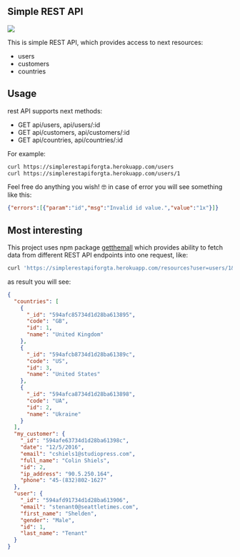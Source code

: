 Simple REST API
-

[<img src="https://heroku-badge.herokuapp.com/?app=heroku-badge">](https://simplerestapiforgta.herokuapp.com/)

This is simple REST API, which provides access to next resources:

* users
* customers
* countries

## Usage

rest API supports next methods:

- GET api/users, api/users/:id
- GET api/customers, api/customers/:id
- GET api/countries, api/countries/:id

For example:

````bash
curl https://simplerestapiforgta.herokuapp.com/users
curl https://simplerestapiforgta.herokuapp.com/users/1
````

Feel free do anything you wish! 🤓
in case of error you will see something like this:

````json
{"errors":[{"param":"id","msg":"Invalid id value.","value":"1x"}]}
````

## Most interesting

This project uses npm package [getthemall](https://github.com/cn007b/getthemall)
which provides ability to fetch data from different REST API endpoints into one request, like:

````bash
curl 'https://simplerestapiforgta.herokuapp.com/resources?user=users/1&my_customer=customers/2&countries=countries'
````

as result you will see:
````json
{
  "countries": [
    {
      "_id": "594afc85734d1d28ba613895",
      "code": "GB",
      "id": 1,
      "name": "United Kingdom"
    },
    {
      "_id": "594afcb8734d1d28ba61389c",
      "code": "US",
      "id": 3,
      "name": "United States"
    },
    {
      "_id": "594afca8734d1d28ba613898",
      "code": "UA",
      "id": 2,
      "name": "Ukraine"
    }
  ],
  "my_customer": {
    "_id": "594afe63734d1d28ba61398c",
    "date": "12/5/2016",
    "email": "cshiels1@studiopress.com",
    "full_name": "Colin Shiels",
    "id": 2,
    "ip_address": "90.5.250.164",
    "phone": "45-(832)802-1627"
  },
  "user": {
    "_id": "594afd91734d1d28ba613906",
    "email": "stenant0@seattletimes.com",
    "first_name": "Shelden",
    "gender": "Male",
    "id": 1,
    "last_name": "Tenant"
  }
}
````
